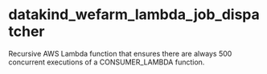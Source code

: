 # datakind_wefarm_lambda_job_dispatcher
Recursive AWS Lambda function that ensures there are always 500 concurrent executions of a CONSUMER_LAMBDA function.
